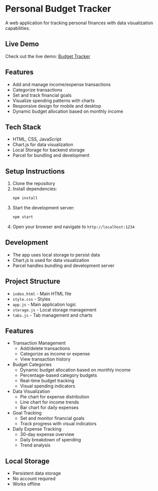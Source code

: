# Personal Budget Tracker

A web application for tracking personal finances with data visualization capabilities.

## Live Demo
Check out the live demo: [Budget Tracker](https://budget-tracker47.netlify.app/)

## Features
- Add and manage income/expense transactions
- Categorize transactions
- Set and track financial goals
- Visualize spending patterns with charts
- Responsive design for mobile and desktop
- Dynamic budget allocation based on monthly income

## Tech Stack
- HTML, CSS, JavaScript
- Chart.js for data visualization
- Local Storage for backend storage
- Parcel for bundling and development

## Setup Instructions
1. Clone the repository
2. Install dependencies:
   ```bash
   npm install
   ```
3. Start the development server:
   ```bash
   npm start
   ```
4. Open your browser and navigate to `http://localhost:1234`

## Development
- The app uses local storage to persist data
- Chart.js is used for data visualization
- Parcel handles bundling and development server

## Project Structure
- `index.html` - Main HTML file
- `style.css` - Styles
- `app.js` - Main application logic
- `storage.js` - Local storage management
- `tabs.js` - Tab management and charts

## Features
- Transaction Management
  - Add/delete transactions
  - Categorize as income or expense
  - View transaction history
- Budget Categories
  - Dynamic budget allocation based on monthly income
  - Percentage-based category budgets
  - Real-time budget tracking
  - Visual spending indicators
- Data Visualization
  - Pie chart for expense distribution
  - Line chart for income trends
  - Bar chart for daily expenses
- Goal Tracking
  - Set and monitor financial goals
  - Track progress with visual indicators
- Daily Expense Tracking
  - 30-day expense overview
  - Daily breakdown of spending
  - Trend analysis

## Local Storage
  - Persistent data storage
  - No account required
  - Works offline
